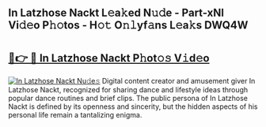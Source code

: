 ## In Latzhose Nackt L𝚎a𝚔ed N𝚞𝚍e - Part-xNl Vi𝚍𝚎o P𝚑𝚘tos - H𝚘𝚝 O𝚗𝚕yf𝚊ns L𝚎a𝚔s DWQ4W

# <h2><a href="http://kf71d3.oniu.top/?m=In+Latzhose+Nackt">🔗👉 🔴 In Latzhose Nackt P𝚑ot𝚘𝚜 V𝚒d𝚎o</a></h2>

[![In Latzhose Nackt Nu𝚍e𝚜](https://i.imgur.com/0qMVB7G.gif)](http://kf71d3.oniu.top/?m=In+Latzhose+Nackt)
Digital content creator and amusement giver In Latzhose Nackt, recognized for sharing dance and lifestyle ideas through popular dance routines and brief clips. The public persona of In Latzhose Nackt is defined by its openness and sincerity, but the hidden aspects of his personal life remain a tantalizing enigma.  
